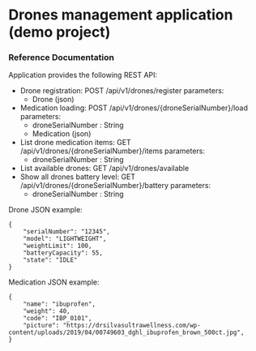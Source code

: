 # Drones management application (demo project)

### Reference Documentation
Application provides the following REST API:

- Drone registration:
  POST /api/v1/drones/register
  parameters:
  - Drone (json)
- Medication loading:
  POST /api/v1/drones/{droneSerialNumber}/load
  parameters:
  - droneSerialNumber : String
  - Medication (json)
- List drone medication items:
  GET /api/v1/drones/{droneSerialNumber}/items
  parameters:
  - droneSerialNumber : String
- List available drones:
  GET /api/v1/drones/available
- Show all drones battery level:
  GET /api/v1/drones/{droneSerialNumber}/battery
  parameters:
  - droneSerialNumber : String

Drone JSON example:
```
{
    "serialNumber": "12345",
    "model": "LIGHTWEIGHT",
    "weightLimit": 100,
    "batteryCapacity": 55,
    "state": "IDLE"
}
```

Medication JSON example:
```
{
    "name": "ibuprofen",
    "weight": 40,
    "code": "IBP_0101",
    "picture": "https://drsilvasultrawellness.com/wp-content/uploads/2019/04/00749603_dghl_ibuprofen_brown_500ct.jpg",
}
```
